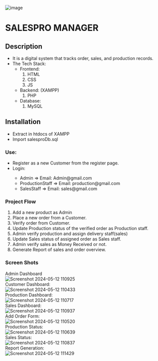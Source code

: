 ![image](https://github.com/Prithvicode/SalesPro-Manager/assets/121741194/97b0342f-78af-4be0-9931-e6305b90c24f)<h1>SALESPRO MANAGER</h1>

<h2>Description</h2>
<ul>
    <li>It is a digital system that tracks order, sales, and production records.</li>
    <li>The Tech Stack:
        <ul>
            <li>Frontend:
                <ol>
                    <li>HTML</li>
                    <li>CSS</li>
                    <li>JS</li>
                </ol>
            </li>
            <li>Backend: (XAMPP)
                <ol>
                    <li>PHP</li>
                </ol>
            </li>
            <li>Database:
                <ol>
                    <li>MySQL</li>
                </ol>
            </li>
        </ul>
    </li>
</ul>

<h2>Installation</h2>
<ul>
    <li>Extract in htdocs of XAMPP</li>
    <li>Import salesproDb.sql</li>
</ul>

<h3>Use:</h3>
<ul> 
    <li>Register as a new Customer from the register page.</li>
    <li>Login:</li>
    <ul>
        <li>Admin => Email: Admin@gmail.com</li>
        <li>ProductionStaff => Email: production@gmail.com</li>
        <li>SalesStaff => Email: sales@gmail.com</li>
    </ul>
</ul>

<h3>Project Flow</h3>
<ol>
    <li>Add a new product as Admin</li>
    <li>Place a new order from a Customer.</li>
    <li>Verify order from Customer.</li>
    <li>Update Production status of the verified order as Production staff.</li>
    <li>Admin verify production and assign delivery staff(sales)</li>
    <li>Update Sales status of assigned order as Sales staff.</li>
    <li>Admin verify sales as Money Received or not.</li>
    <li>Generate Report of sales and order overview.</li>
</ol>

<h3>Screen Shots</h3>

Admin Dashboard <br>
![Screenshot 2024-05-12 110925](https://github.com/Prithvicode/SalesPro-Manager/assets/121741194/2765875c-449b-4850-9765-79a20c8e5b68)
<br>
Customer Dashboard:<br>
![Screenshot 2024-05-12 110433](https://github.com/Prithvicode/SalesPro-Manager/assets/121741194/6234905e-962f-42f7-ac33-a30fc5d1f85a) 
<br>
Production Dashboard:<br>
![Screenshot 2024-05-12 110717](https://github.com/Prithvicode/SalesPro-Manager/assets/121741194/8fbde757-ab97-40cb-95fa-743a4bf3f79b)
<br>
Sales Dashboard:<br>
![Screenshot 2024-05-12 110937](https://github.com/Prithvicode/SalesPro-Manager/assets/121741194/b5808543-8b51-481c-b237-386eb340a023)
<br>
Add Order Form:<br>
![Screenshot 2024-05-12 110520](https://github.com/Prithvicode/SalesPro-Manager/assets/121741194/bc5eed15-1c4f-4acc-85a8-c8b884550495)
<br>
Production Status:<br>
![Screenshot 2024-05-12 110639](https://github.com/Prithvicode/SalesPro-Manager/assets/121741194/38c73469-169f-43ee-8fee-6dbb5364dcd3)
<br>
Sales Status:<br>
![Screenshot 2024-05-12 110837](https://github.com/Prithvicode/SalesPro-Manager/assets/121741194/ba2f14cb-7bad-47d1-9be8-2bb096da1e24)
<br>
Report Generation:<br>
![Screenshot 2024-05-12 111429](https://github.com/Prithvicode/SalesPro-Manager/assets/121741194/442a833b-5ee1-489f-9bb3-8b6bd4c55bb0)
<br>
